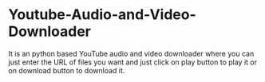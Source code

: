 # Youtube-Audio-and-Video-Downloader
It is an python based YouTube audio and video downloader where you can just enter the URL of files you want and just click on play button to play it or on download button to download it.
